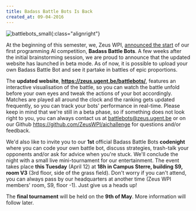 ```yaml
---
title: Badass Battle Bots Is Back
created_at: 09-04-2016
---
```


![battlebots_small](https://zeus.ugent.be/wp-content/uploads/2016/02/battlebots_small-300x212.jpg){:class="alignright"}

At the beginning of this semester, we, Zeus WPI, [announced the start](https://zeus.ugent.be/2016/02/26/badass-battle-bots/) of our first programming AI competition, **Badass Battle Bots**. A few weeks after the initial brainstorming session, we are proud to announce that the updated website has launched in beta mode. As of now, it is possible to upload your own Badass Battle Bot and see it partake in battles of epic proportions.

The **updated website**, **<https://zeus.ugent.be/battlebots/>**, features an interactive visualisation of the battle, so you can watch the battle unfold before your own eyes and tweak the actions of your bot accordingly. Matches are played all around the clock and the ranking gets updated frequently, so you can track your bots' performance in real-time. Please keep in mind that we're still in a beta phase, so if something does not look right to you, you can always contact us at [battlebots@zeus.ugent.be](mailto:battlebots@zeus.ugent.be) or on our Github <https://github.com/ZeusWPI/aichallenge> for questions and/or feedback.

We'd also like to invite you to our **1st** official Badass Battle Bots **codenight** where you can code your own battle bot, discuss strategies, trash-talk your opponents and/or ask for advice when you're stuck. We'll conclude the night with a small live mini-tournament for our entertainment. The event takes place **this Tuesday** (April 12) at **18h in Campus Sterre, building S9, room V3** (3rd floor, side of the grass field). Don't worry if you can't attend, you can always pass by our headquarters at another time (Zeus WPI members' room, S9, floor -1). Just give us a heads up!

The **final tournament** will be held on the **9th of May**. More information will follow later.
